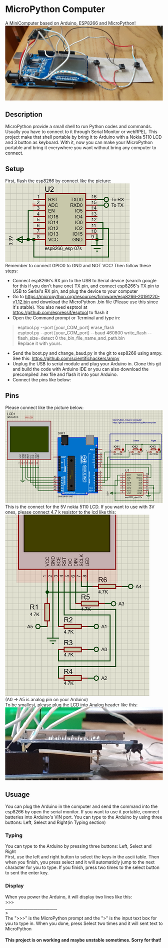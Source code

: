 # MicroPython Computer
A MiniComputer based on Arduino, ESP8266 and MicroPython!
![alt](https://raw.githubusercontent.com/raspiduino/upythoncomputer/master/device_pic.jpg)

## Description
MicroPython provide a small shell to run Python codes and commands. Usually you have to connect to it through Serial Monitor or webRPEL. This project make that shell portable by bring it to Arduino with a Nokia 5110 LCD and 3 button as keyboard. With it, now you can make your MicroPython portable and bring it everywhere you want without bring any computer to connect.

## Setup
First, flash the esp8266 by connect like the picture:
![alt](https://raw.githubusercontent.com/raspiduino/upythoncomputer/master/flash_esp8266.PNG)
<br /> Remember to connect GPIO0 to GND and NOT VCC! Then follow these steps:
- Connect esp8266's RX pin to the USB to Serial device (search google for this if you don't have one) TX pin, and connect esp8266's TX pin to USB to Serial's RX pin, and plug the device to your computer
- Go to https://micropython.org/resources/firmware/esp8266-20191220-v1.12.bin and download the MicroPython .bin file (Please use this since it's stable). You also need esptool at https://github.com/espressif/esptool to flash it
- Open the Command prompt or Terminal and type in:
> esptool.py --port [your_COM_port] erase_flash
> <br /> esptool.py --port [your_COM_port] --baud 460800 write_flash --flash_size=detect 0 the_bin_file_name_and_path.bin
<br /> Replace it with yours.
- Send the boot.py and change_baud.py in the git to esp8266 using ampy. See this: https://github.com/scientifichackers/ampy
- Unplug the USB to serial module and plug your Arduino in. Clone this git and build the code with Arduino IDE or you can also download the precompiled .hex file and flash it into your Arduino.
- Connect the pins like below:

## Pins
Please connect like the picture below:
![alt](https://raw.githubusercontent.com/raspiduino/upythoncomputer/master/pinout.PNG)
<br /> This is the connect for the 5V nokia 5110 LCD. If you want to use with 3V ones, please connect 4.7 k resistor to the lcd like this:
![alt](https://raw.githubusercontent.com/raspiduino/upythoncomputer/master/pinout_res.PNG)
<br /> (A0 -> A5 is analog pin on your Arduino)
<br />To be smallest, please plug the LCD into Analog header like this:
![alt](https://raw.githubusercontent.com/raspiduino/upythoncomputer/master/plug_lcd.jpg)

## Usuage
You can plug the Arduino in the computer and send the command into the esp8266 by open the serial monitor. If you want to use it portable, connect batteries into Arduino's VIN port. You can type to the Arduino by using three buttons: Left, Select and Right(in Typing section)
### Typing
You can type to the Arduino by pressing three buttons: Left, Select and Right
<br /> First, use the left and right button to select the keys in the ascii table. Then when you finish, you press select and it will automaticly jump to the next character for you to type. If you finish, press two times to the select button to sent the enter key.
### Display
When you power the Arduino, it will display two lines like this:
<br /> >>>
<br /> __________________________
<br /> >
<br /> The ">>>" is the MicroPython prompt and the ">" is the input text box for you to type in. When you done, press Select two times and it will sent text to MicroPython
#### This project is on working and maybe unstable sometimes. Sorry for that!
